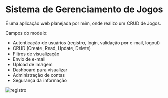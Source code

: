 # Sistema de Gerenciamento de Jogos

É uma aplicação web planejada por mim, onde realizo um CRUD de Jogos.

Campos do modelo:
- Autenticação de usuários (registro, login, validação por e-mail, logout) 
- CRUD (Create, Read, Update, Delete) 
- Filtros de visualização 
- Envio de e-mail 
- Upload de Imagem 
- Dashboard para visualizar 
- Administração de contas 
- Segurança da informação

![registro](https://github.com/user-attachments/assets/3558f6f2-7a35-40ba-bed0-6e153b5901ad)

